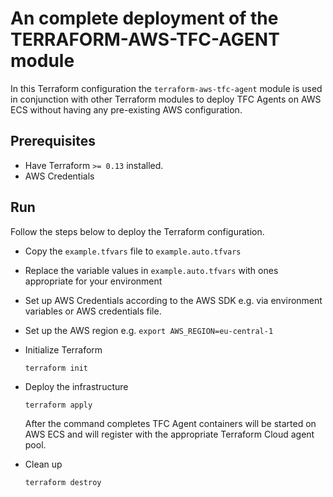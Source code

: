 # An complete deployment of the TERRAFORM-AWS-TFC-AGENT module

In this Terraform configuration the `terraform-aws-tfc-agent` module is used in conjunction with other Terraform modules to deploy TFC Agents on AWS ECS without having any pre-existing AWS configuration.

## Prerequisites

* Have Terraform `>= 0.13` installed.
* AWS Credentials

## Run

Follow the steps below to deploy the Terraform configuration.

* Copy the `example.tfvars` file to `example.auto.tfvars`
* Replace the variable values in `example.auto.tfvars` with ones appropriate for your environment
* Set up AWS Credentials according to the AWS SDK e.g. via environment variables or AWS credentials file.
* Set up the AWS region e.g. `export AWS_REGION=eu-central-1`
* Initialize Terraform

  ```
  terraform init
  ```

* Deploy the infrastructure 

  ```
  terraform apply
  ```

  After the command completes TFC Agent containers will be started on AWS ECS and will register with the appropriate Terraform Cloud agent pool.

* Clean up
  
  ```
  terraform destroy
  ```
